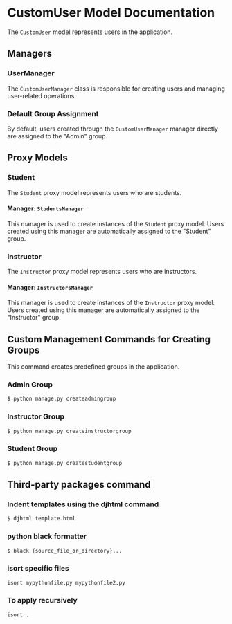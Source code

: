 # CustomUser Model Documentation

The `CustomUser` model represents users in the application.

## Managers

### UserManager

The `CustomUserManager` class is responsible for creating users and managing user-related operations.

### Default Group Assignment

By default, users created through the `CustomUserManager` manager directly are assigned to the "Admin" group.

## Proxy Models

### Student

The `Student` proxy model represents users who are students.

#### Manager: `StudentsManager`

This manager is used to create instances of the `Student` proxy model. Users created using this manager are automatically assigned to the "Student" group.

### Instructor

The `Instructor` proxy model represents users who are instructors.

#### Manager: `InstructorsManager`

This manager is used to create instances of the `Instructor` proxy model. Users created using this manager are automatically assigned to the "Instructor" group.

## Custom Management Commands for Creating Groups

This command creates predefined groups in the application.

### Admin Group

```bash
$ python manage.py createadmingroup
```

### Instructor Group

```bash
$ python manage.py createinstructorgroup
```

### Student Group

```bash
$ python manage.py createstudentgroup
```

## Third-party packages command

### Indent templates using the djhtml command

```bash
$ djhtml template.html
```

### python black formatter

```bash
$ black {source_file_or_directory}...
```

### isort specific files

```bash
isort mypythonfile.py mypythonfile2.py
```

### To apply recursively

```bash
isort .
```
